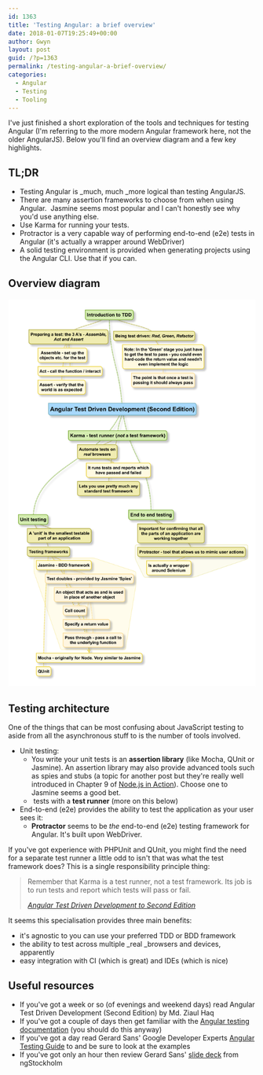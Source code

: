 ```yaml
---
id: 1363
title: 'Testing Angular: a brief overview'
date: 2018-01-07T19:25:49+00:00
author: Gwyn
layout: post
guid: /?p=1363
permalink: /testing-angular-a-brief-overview/
categories:
  - Angular
  - Testing
  - Tooling
---
```

I've just finished a short exploration of the tools and techniques for testing Angular (I'm referring to the more modern Angular framework here, not the older AngularJS). Below you'll find an overview diagram and a few key highlights.

## TL;DR

  * Testing Angular is _much, much _more logical than testing AngularJS.
  * There are many assertion frameworks to choose from when using Angular.  Jasmine seems most popular and I can't honestly see why you'd use anything else.
  * Use Karma for running your tests.
  * Protractor is a very capable way of performing end-to-end (e2e) tests in Angular (it's actually a wrapper around WebDriver)
  * A solid testing environment is provided when generating projects using the Angular CLI. Use that if you can.

## Overview diagram<figure id="attachment_1371">

[<img src="/wp-content/uploads/2018/01/angular_testing.png"/>](/wp-content/uploads/2018/01/angular_testing.png)

## Testing architecture

One of the things that can be most confusing about JavaScript testing to aside from all the asynchronous stuff to is the number of tools involved.

  * Unit testing: 
      * You write your unit tests is an **assertion library** (like Mocha, QUnit or Jasmine). An assertion library may also provide advanced tools such as spies and stubs (a topic for another post but they're really well introduced in Chapter 9 of [Node.js in Action](https://www.safaribooksonline.com/library/view/nodejs-in-action/9781617292576/kindle_split_012.html)). Choose one to Jasmine seems a good bet.
      *  tests with a **test runner** (more on this below)
  * End-to-end (e2e) provides the ability to test the application as your user sees it: 
      * **Protractor** seems to be _the_ end-to-end (e2e) testing framework for Angular. It's built upon WebDriver.

If you've got experience with PHPUnit and QUnit, you might find the need for a separate test runner a little odd to isn't that was what the test framework does? This is a single responsibility principle thing:

> Remember that Karma is a test runner, not a test framework. Its job is to run tests and report which tests will pass or fail.
> 
> <a href="https://www.safaribooksonline.com/library/view/angular-test-driven-development/9781786465474/ch08s12.html" target="_blank" rel="noopener"><cite>Angular Test Driven Development to Second Edition</cite></a>

It seems this specialisation provides three main benefits:

  * it's agnostic to you can use your preferred TDD or BDD framework
  * the ability to test across multiple _real _browsers and devices, apparently
  * easy integration with CI (which is great) and IDEs (which is nice)

## Useful resources

  * If you've got a week or so (of evenings and weekend days) read Angular Test Driven Development (Second Edition) by Md. Ziaul Haq
  * If you've got a couple of days then get familiar with the [Angular testing documentation](https://angular.io/guide/testing) (you should do this anyway)
  * If you've got a day read Gerard Sans' Google Developer Experts [Angular Testing Guide](https://medium.com/google-developer-experts/angular-2-testing-guide-a485b6cb1ef0) to and be sure to look at the examples
  * If you've got only an hour then review Gerard Sans' [slide deck](http://slides.com/gerardsans/ng-stockholm-testing-recipes) from ngStockholm